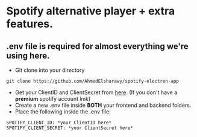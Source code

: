 # Spotify alternative player + extra features.
## .env file is required for almost everything we're using here. 

- Git clone into your directory
```
git clone https://github.com/AhmedElsharawy/spotify-electron-app
```
- Get your ClientID and ClientSecret from [here](https://developer.spotify.com). (If you don't have a **premium** spotify account lmk)
- Create a new .env file inside **BOTH** your frontend and backend folders.
- Place the following inside the .env file:
```
SPOTIFY_CLIENT_ID: *your ClientID here*
SPOTIFY_CLIENT_SECRET: *your ClientSecret here*
```

